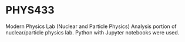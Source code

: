# PHYS433
Modern Physics Lab (Nuclear and Particle Physics)
Analysis portion of nuclear/particle physics lab. Python with Jupyter notebooks were used.
